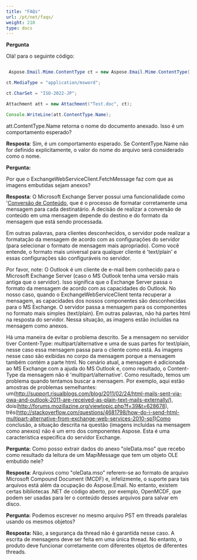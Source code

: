 ```yaml
---
title: "FAQs"
url: /pt/net/faqs/
weight: 210
type: docs
---
```


**Pergunta**

Olá! para o seguinte código:

``` java

 Aspose.Email.Mime.ContentType ct = new Aspose.Email.Mime.ContentType();

ct.MediaType = "application/msword";

ct.CharSet = "ISO-2022-JP";

Attachment att = new Attachment("Test.doc", ct);

Console.WriteLine(att.ContentType.Name);

```

att.ContentType.Name retorna o nome do documento anexado. Isso é um comportamento esperado?

**Resposta**: 
Sim, é um comportamento esperado. Se ContentType.Name não for definido explicitamente, o valor do nome do arquivo será considerado como o nome.

**Pergunta:**

Por que o ExchangeWebServiceClient.FetchMessage faz com que as imagens embutidas sejam anexos?

**Resposta**: 
O Microsoft Exchange Server possui uma funcionalidade como '[Conversão de Conteúdo](http://technet.microsoft.com/en-us/library/bb232174\(EXCHG.80\).aspx), que é o processo de formatar corretamente uma mensagem para cada destinatário. A decisão de realizar a conversão de conteúdo em uma mensagem depende do destino e do formato da mensagem que está sendo processada.

Em outras palavras, para clientes desconhecidos, o servidor pode realizar a formatação da mensagem de acordo com as configurações do servidor (para selecionar o formato de mensagem mais apropriado). Como você entende, o formato mais universal para qualquer cliente é 'text/plain' e essas configurações são configuráveis no servidor.

Por favor, note: O Outlook é um cliente de e-mail bem conhecido para o Microsoft Exchange Server (caso o MS Outlook tenha uma versão mais antiga que o servidor). Isso significa que o Exchange Server passa o formato da mensagem de acordo com as capacidades do Outlook. No nosso caso, quando o ExchangeWebServiceClient tenta recuperar a mensagem, as capacidades dos nossos componentes são desconhecidas para o MS Exchange. O servidor passa a mensagem para os componentes no formato mais simples (text/plain). Em outras palavras, não há partes html na resposta do servidor. Nessa situação, as imagens estão incluídas na mensagem como anexos.

Há uma maneira de evitar o problema descrito. Se a mensagem no servidor tiver Content-Type: multipart/alternative e uma de suas partes for text/plain, nesse caso essa mensagem passa para o cliente como está. As imagens nesse caso são exibidas no corpo da mensagem porque a mensagem também contém a parte html. No cenário atual, a mensagem é adicionada ao MS Exchange com a ajuda do MS Outlook e, como resultado, o Content-Type da mensagem não é 'multipart/alternative'. Como resultado, temos um problema quando tentamos buscar a mensagem. Por exemplo, aqui estão amostras de problemas semelhantes: um(<http://support.risualblogs.com/blog/2011/02/24/html-mails-sent-via-owa-and-outlook-2011-are-received-as-plain-text-mails-externally/>), dois(<http://forums.mozillazine.org/viewtopic.php?f=39&t=628678>), três(<http://stackoverflow.com/questions/4681798/how-do-i-send-html-multipart-alternative-from-exchange-web-services-2010-sp1)Como> conclusão, a situação descrita na questão (imagens incluídas na mensagem como anexos) não é um erro dos componentes Aspose. Esta é uma característica específica do servidor Exchange.

**Pergunta:** 
Como posso extrair dados do anexo "oleData.mso" que recebo como resultado da leitura de um MapiMessage que tem um objeto OLE embutido nele?

**Resposta**: 
Arquivos como "oleData.mso" referem-se ao formato de arquivo Microsoft Compound Document (MCDF) e, infelizmente, o suporte para tais arquivos está além da ocupação do Aspose.Email. No entanto, existem certas bibliotecas .NET de código aberto, por exemplo, OpenMCDF, que podem ser usadas para ler o conteúdo desses arquivos para salvar em disco.

**Pergunta:** 
Podemos escrever no mesmo arquivo PST em threads paralelas usando os mesmos objetos?

**Resposta:** 
Não, a segurança da thread não é garantida nesse caso. A escrita de mensagens deve ser feita em uma única thread. No entanto, o produto deve funcionar corretamente com diferentes objetos de diferentes threads.